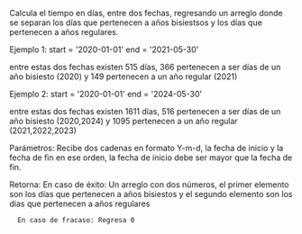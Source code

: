 
  Calcula el tiempo en días, entre dos fechas, regresando un arreglo donde
  se separan los días que pertenecen a años bisiestsos y los días que pertenecen a años regulares.

  Ejemplo 1:
  start = '2020-01-01'
  end = '2021-05-30'

  entre estas dos fechas existen 515 días, 366 pertenecen a ser días de un año bisiesto (2020)
  y 149 pertenecen a un año regular (2021)

  Ejemplo 2:
  start = '2020-01-01'
  end = '2024-05-30'

  entre estas dos fechas existen 1611 días, 516 pertenecen a ser días de un año bisiesto (2020,2024)
  y 1095 pertenecen a un año regular (2021,2022,2023)


  Parámetros: Recibe dos cadenas en formato Y-m-d, la fecha de inicio y la fecha de fin en ese orden,
  la fecha de inicio debe ser mayor que la fecha de fin.

  Retorna:
      En caso de éxito: Un arreglo con dos números, el primer elemento son los días que pertenecen a años bisiestos
                      y el segundo elemento son los días que pertenecen a años regulares

      En caso de fracaso: Regresa 0
